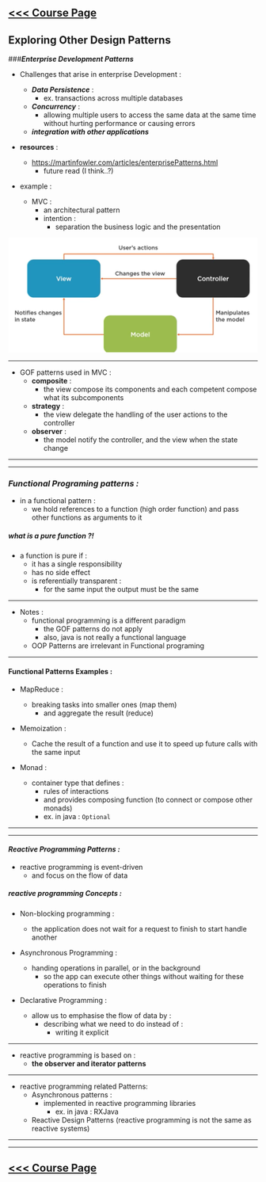 [<<< Course Page](../README.md)
-----
##  Exploring Other Design Patterns
###**_Enterprise Development Patterns_**
- Challenges that arise in enterprise Development :
    - _**Data Persistence**_ :
        - ex. transactions across multiple databases
    - _**Concurrency**_ :
        - allowing multiple users to access the same data at the same time without hurting performance or causing errors
    - **_integration with other applications_**


- **resources** :
    - https://martinfowler.com/articles/enterprisePatterns.html
        - future read (I think..?)


- example :
    - MVC :
        - an architectural pattern
        - intention :
            - separation the business logic and the presentation

![the MVC pattern](../media/14.PNG)

----
- GOF patterns used in MVC :
    - **composite** :
        - the view compose its components and each competent compose what its subcomponents
    - **strategy** :
        - the view delegate the handling of the user actions to the controller
    - **observer** :
        - the model notify the controller, and the view when the state change

-----
----  
### _**Functional Programing patterns :**_
- in a functional pattern :
    - we hold references to a function (high order function) and pass other functions as arguments to it

##### what is a pure function ?!
- a function is pure if :
    - it has a single responsibility
    - has no side effect
    - is referentially transparent :
        - for the same input the output must be the same
----
- Notes :
    - functional programming is a different paradigm
        - the GOF patterns do not apply
        - also, java is not really a functional language
    - OOP Patterns are irrelevant in Functional programing

----
#### Functional Patterns Examples :
- MapReduce :
    - breaking tasks into smaller ones (map them)
        - and aggregate the result (reduce)

- Memoization :
    - Cache the result of a function and use it to speed up future calls with the same input

- Monad :
    - container type that defines :
        - rules of interactions
        - and provides composing function (to connect or compose other monads)
        - ex. in java : `Optional`

-----
---

#### **_Reactive Programming Patterns :_**
- reactive programming is event-driven
    - and focus on the flow of data

##### reactive programming Concepts  :
- Non-blocking programming :
    - the application does not wait for a request to finish to start handle another


- Asynchronous Programming :
    - handing  operations in parallel, or in the background
        - so the app can execute other things without waiting for these operations to finish


- Declarative  Programming :
    - allow us to emphasise the flow of data by :
        - describing what we need to do instead of :
            - writing it explicit

----
- reactive programming is based on :
    - **the observer and iterator patterns**

---
- reactive programming related Patterns:
    - Asynchronous patterns :
        - implemented in reactive programming libraries
            - ex. in java : RXJava
    - Reactive Design Patterns (reactive programming is not the same as reactive systems)
    
---
---

[<<< Course Page](../README.md)
-----